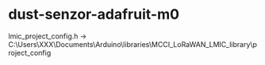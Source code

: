 # dust-senzor-adafruit-m0

lmic_project_config.h -> C:\Users\XXX\Documents\Arduino\libraries\MCCI_LoRaWAN_LMIC_library\project_config
